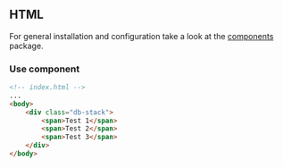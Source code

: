<!--
SPDX-FileCopyrightText: 2025 DB Systel GmbH

SPDX-License-Identifier: Apache-2.0
-->

## HTML

For general installation and configuration take a look at the [components](https://www.npmjs.com/package/@db-ui/components) package.

### Use component

```html index.html
<!-- index.html -->
...
<body>
	<div class="db-stack">
		<span>Test 1</span>
		<span>Test 2</span>
		<span>Test 3</span>
	</div>
</body>
```
